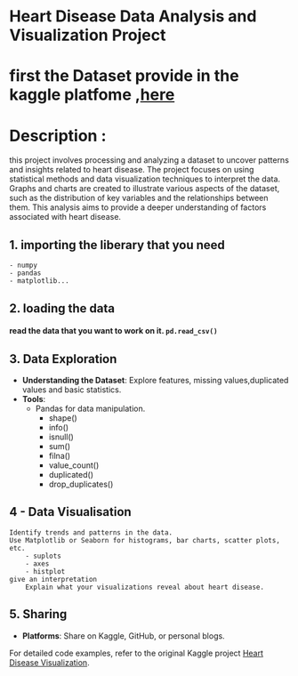# Heart Disease Data Analysis and Visualization Project

# first the Dataset provide in the kaggle platfome ,[here](https://www.kaggle.com/datasets/hassaneskikri/brfss-samplecsv)

# Description :

this project involves processing and analyzing a dataset to uncover patterns and insights related to heart disease. The project focuses on using statistical methods and data visualization techniques to interpret the data. Graphs and charts are created to illustrate various aspects of the dataset, such as the distribution of key variables and the relationships between them. This analysis aims to provide a deeper understanding of factors associated with heart disease.
## 1. importing the liberary that you need
    - numpy
    - pandas
    - matplotlib...

## 2. loading the data
#### read the data that you want to work on it. `pd.read_csv()` 

## 3. Data Exploration
- **Understanding the Dataset**: Explore features, missing values,duplicated values and basic statistics.
- **Tools**: 
    - Pandas for data manipulation.
        - shape()
        - info()
        - isnull()
        - sum()
        - filna()
        - value_count()
        - duplicated()
        - drop_duplicates()
## 4 - Data Visualisation
    Identify trends and patterns in the data.
    Use Matplotlib or Seaborn for histograms, bar charts, scatter plots, etc.
        - suplots
        - axes 
        - histplot
    give an interpretation
        Explain what your visualizations reveal about heart disease.

## 5. Sharing
- **Platforms**: Share on Kaggle, GitHub, or personal blogs.

For detailed code examples, refer to the original Kaggle project [Heart Disease Visualization](https://www.kaggle.com/code/hassaneskikri/heart-disease-visualisation).
